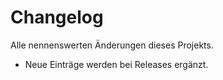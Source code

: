 # Changelog
Alle nennenswerten Änderungen dieses Projekts.
- Neue Einträge werden bei Releases ergänzt.
